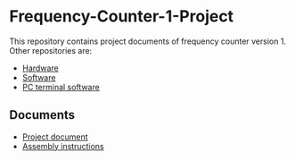 # Frequency-Counter-1-Project
This repository contains project documents of frequency counter version 1.
Other repositories are:
- [Hardware](https://github.com/StefanRau/Frequency-Counter-1-Hardware)
- [Software](https://github.com/StefanRau/Frequency-Counter-1-Arduino)
- [PC terminal software](https://github.com/StefanRau/Frequency-Counter-1-Terminal)
## Documents
- [Project document](Frequenzzähler.docx)
- [Assembly instructions](AssemblyInstructions.md)
